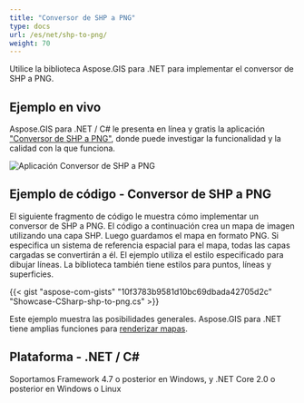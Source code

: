 ```yaml
---
title: "Conversor de SHP a PNG"
type: docs
url: /es/net/shp-to-png/
weight: 70
---
```


Utilice la biblioteca Aspose.GIS para .NET para implementar el conversor de SHP a PNG.

## **Ejemplo en vivo**

Aspose.GIS para .NET / C# le presenta en línea y gratis la aplicación ["Conversor de SHP a PNG"](https://products.aspose.app/gis/viewer/shp-to-png), donde puede investigar la funcionalidad y la calidad con la que funciona.

![Aplicación Conversor de SHP a PNG](viewer.png)

## **Ejemplo de código - Conversor de SHP a PNG**

El siguiente fragmento de código le muestra cómo implementar un conversor de SHP a PNG. El código a continuación crea un mapa de imagen utilizando una capa SHP. Luego guardamos el mapa en formato PNG. Si especifica un sistema de referencia espacial para el mapa, todas las capas cargadas se convertirán a él.
El ejemplo utiliza el estilo especificado para dibujar líneas. La biblioteca también tiene estilos para puntos, líneas y superficies.

{{< gist "aspose-com-gists" "10f3783b9581d10bc69dbada42705d2c" "Showcase-CSharp-shp-to-png.cs" >}}

Este ejemplo muestra las posibilidades generales. Aspose.GIS para .NET tiene amplias funciones para [renderizar mapas](https://docs.aspose.com/gis/net/map-rendering/).

## **Plataforma - .NET / C#**

Soportamos Framework 4.7 o posterior en Windows, y .NET Core 2.0 o posterior en Windows o Linux
